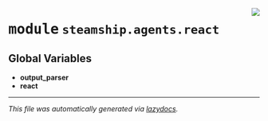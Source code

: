 <!-- markdownlint-disable -->

<a href="https://github.com/steamship-core/python-client/tree/main/src/steamship/agents/react/__init__.py#L0"><img align="right" style="float:right;" src="https://img.shields.io/badge/-source-cccccc?style=flat-square"></a>

# <kbd>module</kbd> `steamship.agents.react`




**Global Variables**
---------------
- **output_parser**
- **react**




---

_This file was automatically generated via [lazydocs](https://github.com/ml-tooling/lazydocs)._
